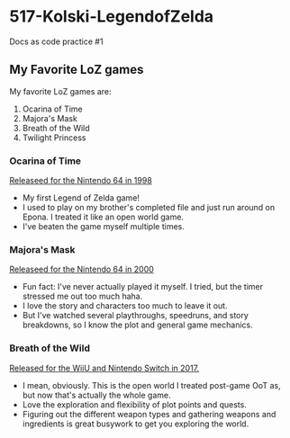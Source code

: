 # 517-Kolski-LegendofZelda

Docs as code practice #1

## My Favorite LoZ games

My favorite LoZ games are:

1. Ocarina of Time
2. Majora's Mask
3. Breath of the Wild
4. Twilight Princess

### Ocarina of Time

[Releaseed for the Nintendo 64 in 1998](https://en.wikipedia.org/wiki/The_Legend_of_Zelda:_Ocarina_of_Time)

- My first Legend of Zelda game!
- I used to play on my brother's completed file and just run around on Epona. I treated it like an open world game.
- I've beaten the game myself multiple times.

### Majora's Mask

[Releaseed for the Nintendo 64 in 2000](https://en.wikipedia.org/wiki/The_Legend_of_Zelda:_Majora%27s_Mask)

- Fun fact: I've never actually played it myself. I tried, but the timer stressed me out too much haha.
- I love the story and characters too much to leave it out.
- But I've watched several playthroughs, speedruns, and story breakdowns, so I know the plot and general game mechanics.

### Breath of the Wild

[Released for the WiiU and Nintendo Switch in 2017.](https://en.wikipedia.org/wiki/The_Legend_of_Zelda:_Breath_of_the_Wild)

- I mean, obviously. This is the open world I treated post-game OoT as, but now that's actually the whole game.
- Love the exploration and flexibility of plot points and quests.
- Figuring out the different weapon types and gathering weapons and ingredients is great busywork to get you exploring the world.